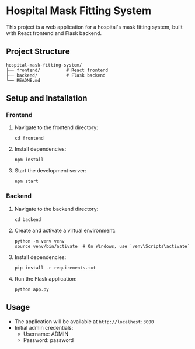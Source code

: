 # Hospital Mask Fitting System

This project is a web application for a hospital's mask fitting system, built with React frontend and Flask backend.

## Project Structure

```
hospital-mask-fitting-system/
├── frontend/          # React frontend
├── backend/           # Flask backend
└── README.md
```

## Setup and Installation

### Frontend

1. Navigate to the frontend directory:
   ```
   cd frontend
   ```

2. Install dependencies:
   ```
   npm install
   ```

3. Start the development server:
   ```
   npm start
   ```

### Backend

1. Navigate to the backend directory:
   ```
   cd backend
   ```

2. Create and activate a virtual environment:
   ```
   python -m venv venv
   source venv/bin/activate  # On Windows, use `venv\Scripts\activate`
   ```

3. Install dependencies:
   ```
   pip install -r requirements.txt
   ```

4. Run the Flask application:
   ```
   python app.py
   ```

## Usage

- The application will be available at `http://localhost:3000`
- Initial admin credentials:
  - Username: ADMIN
  - Password: password
